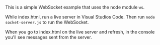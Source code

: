 This is a simple WebSocket example that uses the node module `ws`.

While index.html, run a live server in Visual Studios Code. Then run `node socket-server.js` to run the WebSocket.

When you go to index.html on the live server and refresh, in the console you'll see messages sent from the server.